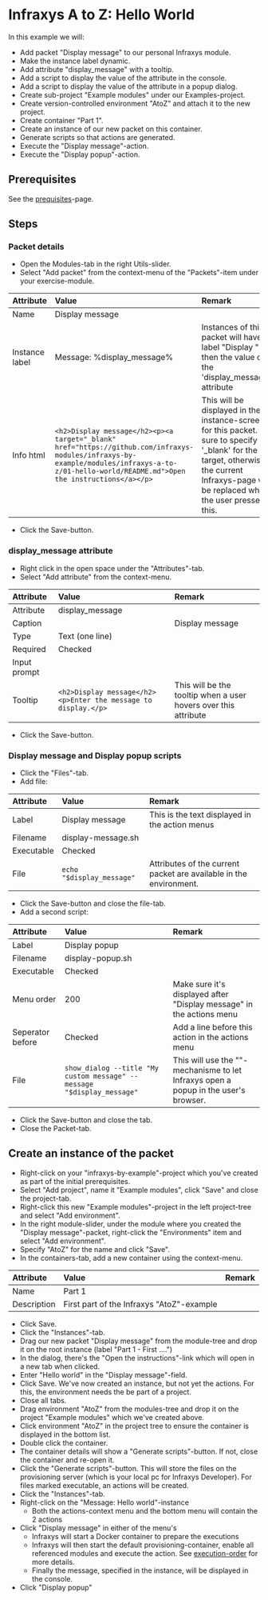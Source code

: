 # Infraxys A to Z: Hello World

In this example we will:
- Add packet "Display message" to our personal Infraxys module.
- Make the instance label dynamic.
- Add attribute "display_message" with a tooltip.
- Add a script to display the value of the attribute in the console.
- Add a script to display the value of the attribute in a popup dialog.
- Create sub-project "Example modules" under our Examples-project.
- Create version-controlled environment "AtoZ" and attach it to the new project.
- Create container "Part 1".
- Create an instance of our new packet on this container.
- Generate scripts so that actions are generated.
- Execute the "Display message"-action.
- Execute the "Display popup"-action.
   
## Prerequisites

See the [prequisites](./prerequisites.md)-page.

## Steps

### Packet details

- Open the Modules-tab in the right Utils-slider.
- Select "Add packet" from the context-menu of the "Packets"-item under your exercise-module.

| Attribute | Value | Remark |
| :-------- | :---- | :----- |
| Name | Display message | |
| Instance label | Message: %display_message% | Instances of this packet will have a label "Display " and then the value of the 'display_message'-attribute |
| Info html | ```<h2>Display message</h2><p><a target="_blank" href="https://github.com/infraxys-modules/infraxys-by-example/modules/infraxys-a-to-z/01-hello-world/README.md">Open the instructions</a></p>``` | This will be displayed in the instance-screens for this packet. Be sure to specify '_blank' for the target, otherwise the current Infraxys-page will be replaced when the user presses this. |

- Click the Save-button.

### display_message attribute

- Right click in the open space under the "Attributes"-tab.
- Select "Add attribute" from the context-menu.

| Attribute | Value | Remark |
| :-------- | :---- | :----- |
| Attribute | display_message | |
| Caption | | Display message | |
| Type | Text (one line) | |
| Required | Checked | |
| Input prompt | <Enter a message here> | |
| Tooltip | ```<h2>Display message</h2><p>Enter the message to display.</p>``` | This will be the tooltip when a user hovers over this attribute |

- Click the Save-button.

### Display message and Display popup scripts

- Click the "Files"-tab.
- Add file:


| Attribute | Value | Remark |
| :-------- | :---- | :----- |
| Label | Display message | This is the text displayed in the action menus |
| Filename | display-message.sh | |
| Executable | Checked | |
| File | `echo "$display_message"` | Attributes of the current packet are available in the environment. |

- Click the Save-button and close the file-tab.
- Add a second script:

| Attribute | Value | Remark |
| :-------- | :---- | :----- |
| Label | Display popup |  |
| Filename | display-popup.sh | |
| Executable | Checked | |
| Menu order | 200 | Make sure it's displayed after "Display message" in the actions menu |
| Seperator before | Checked | Add a line before this action in the actions menu |
| File | `show_dialog --title "My custom message" --message "$display_message"` | This will use the "<FEEDBACK>"-mechanisme to let Infraxys open a popup in the user's browser. |

- Click the Save-button and close the tab.
- Close the Packet-tab.

## Create an instance of the packet

- Right-click on your "infraxys-by-example"-project which you've created as part of the initial prerequisites.
- Select "Add project", name it "Example modules", click "Save" and close the project-tab.
- Right-click this new "Example modules"-project in the left project-tree and select "Add environment".
- In the right module-slider, under the module where you created the "Display message"-packet, right-click the "Environments" item and select "Add environment".
- Specify "AtoZ" for the name and click "Save".
- In the containers-tab, add a new container using the context-menu.

| Attribute | Value | Remark |
| :-------- | :---- | :----- |
| Name | Part 1 |  |
| Description | First part of the Infraxys "AtoZ"-example | |

- Click Save.
- Click the "Instances"-tab.
- Drag our new packet "Display message" from the module-tree and drop it on the root instance (label "Part 1 - First ....")
- In the dialog, there's the "Open the instructions"-link which will open in a new tab when clicked.
- Enter "Hello world" in the "Display message"-field.
- Click Save. We've now created an instance, but not yet the actions. For this, the environment needs the be part of a project.
- Close all tabs.
- Drag environment "AtoZ" from the modules-tree and drop it on the project "Example modules" which we've created above.
- Click environment "AtoZ" in the project tree to ensure the container is displayed in the bottom list.
- Double click the container.
- The container details will show a "Generate scripts"-button. If not, close the container and re-open it.
- Click the "Generate scripts"-button. This will store the files on the provisioning server (which is your local pc for Infraxys Developer). For files marked executable, an actions will be created.
- Click the "Instances"-tab.
- Right-click on the "Message: Hello world"-instance
    - Both the actions-context menu and the bottom menu will contain the 2 actions
- Click "Display message" in either of the menu's
    - Infraxys will start a Docker container to prepare the executions
    - Infraxys will then start the default provisioning-container, enable all referenced modules and execute the action. See [execution-order](https://infraxys.io/topics/execution-order/) for more details.
    - Finally the message, specified in the instance, will be displayed in the console.
- Click "Display popup"
